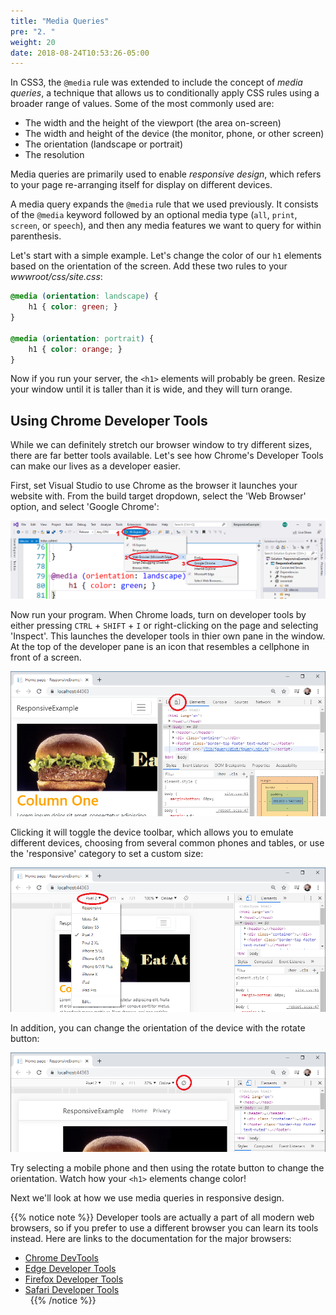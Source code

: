 ```yaml
---
title: "Media Queries"
pre: "2. "
weight: 20
date: 2018-08-24T10:53:26-05:00
---
```


In CSS3, the `@media` rule was extended to include the concept of _media queries_, a technique that allows us to conditionally apply CSS rules using a broader range of values.  Some of the most commonly used are:

* The width and the height of the viewport (the area on-screen)
* The width and height of the device (the monitor, phone, or other screen)
* The orientation (landscape or portrait)
* The resolution

Media queries are primarily used to enable _responsive design_, which refers to your page re-arranging itself for display on different devices.

A media query expands the `@media` rule that we used previously.  It consists of the `@media` keyword followed by an optional media type (`all`, `print`, `screen`, or `speech`), and then any media features we want to query for within parenthesis.

Let's start with a simple example.  Let's change the color of our `h1` elements based on the orientation of the screen.  Add these two rules to your _wwwroot/css/site.css_:

```css
@media (orientation: landscape) {
    h1 { color: green; }
}

@media (orientation: portrait) {
    h1 { color: orange; }
}
```

Now if you run your server, the `<h1>` elements will probably be green.  Resize your window until it is taller than it is wide, and they will turn orange.

## Using Chrome Developer Tools
While we can definitely stretch our browser window to try different sizes, there are far better tools available.  Let's see how Chrome's Developer Tools can make our lives as a developer easier.

First, set Visual Studio to use Chrome as the browser it launches your website with.  From the build target dropdown, select the 'Web Browser' option, and select 'Google Chrome':

![Setting Chrome as the build target](/images/3.3.3.1.png)

Now run your program. When Chrome loads, turn on developer tools by either pressing `CTRL` + `SHIFT` + `I` or right-clicking on the page and selecting 'Inspect'.  This launches the developer tools in thier own pane in the window.  At the top of the developer pane is an icon that resembles a cellphone in front of a screen.  

![The Device Toolbar toggle button](/images/3.3.3.2.png)

Clicking it will toggle the device toolbar, which allows you to emulate different devices, choosing from several common phones and tables, or use the 'responsive' category to set a custom size:

![The device selection dropdown](/images/3.3.3.3.png)

In addition, you can change the orientation of the device with the rotate button:

![The device selection dropdown](/images/3.3.3.4.png)

Try selecting a mobile phone and then using the rotate button to change the orientation.  Watch how your `<h1>` elements change color!

Next we'll look at how we use media queries in responsive design.

{{% notice note %}}
Developer tools are actually a part of all modern web browsers, so if you prefer to use a different browser you can learn its tools instead.  Here are links to the documentation for the major browsers:
* [Chrome DevTools](https://developers.google.com/web/tools/chrome-devtools)
* [Edge Developer Tools](https://docs.microsoft.com/en-us/microsoft-edge/devtools-guide)
* [Firefox Developer Tools](https://developer.mozilla.org/en-US/docs/Tools)
* [Safari Developer Tools](https://developer.apple.com/safari/tools/)
<br/>&nbsp;
{{% /notice %}}
